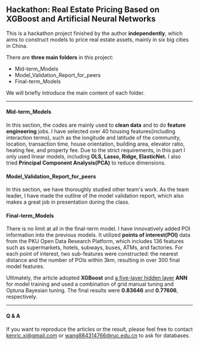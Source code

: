 ## Hackathon: Real Estate Pricing Based on XGBoost and Artificial Neural Networks

This is a hackathon project finished by the author **independently**, which aims to construct models to price real estate assets, mainly in six big cities in China.

There are **three main folders** in this project:

- Mid-term_Models
- Model_Validation_Report_for_peers
- Final-term_Models

We will briefly introduce the main content of each folder.

---

#### Mid-term_Models

In this section, the codes are mainly used to **clean data** and to do **feature engineering** jobs. I have selected over 40 housing features(including interaction terms), such as the longitude and latitude of the community, location, transaction time, house orientation, building area, elevator ratio, heating fee, and property fee. Due to the strict requirements, in this part I only used linear models, including **OLS, Lasso, Ridge, ElasticNet.** I also tried **Principal Component Analysis(PCA)** to reduce dimensions.

#### Model_Validation_Report_for_peers

In this section, we have thoroughly studied other team's work. As the team leader, I have made the outline of the model validation report, which also makes a great job in presentation during the class.

#### Final-term_Models

There is no limit at all in the final-term model. I have innovatively added POI information into the previous models. It utilized **points of interest(POI)** data from the PKU Open Data Research Platform, which includes 136 features such as supermarkets, hotels, subways, buses, ATMs, and factories. For each point of interest, two sub-features were constructed: the nearest distance and the number of POIs within 3km, resulting in over 300 final model features.

Ultimately, the article adopted **XGBoost** and <u>a five-layer hidden layer</u> **ANN** for model training and used a combination of grid manual tuning and Optuna Bayesian tuning. The final results were **0.83646** and **0.77606**, respectively.

---

#### Q & A

If you want to reproduce the articles or the result, please feel free to contact kenric.xi@gmail.com or wang884314766@ruc.edu.cn to ask for databases.